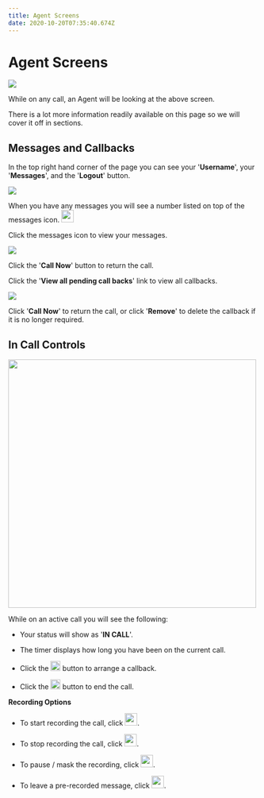 ```yaml
---
title: Agent Screens
date: 2020-10-20T07:35:40.674Z
---
```

# Agent Screens

![](/images/clouddial_agent_overview.png)

While on any call, an Agent will be looking at the above screen.

There is a lot more information readily available on this page so we will cover it off in sections.

## Messages and Callbacks

In the top right hand corner of the page you can see your '**Username**', your '**Messages**', and the '**Logout**' button.

![](/images/clouddial_agent_messages.png)

When you have any messages you will see a number listed on top of the messages icon. <img style="width: 25px; height: 25px;" src="/images/clouddial_messages_icon.png">

Click the messages icon to view your messages.

![](/images/clouddial_agent_messages_dropdown.png)

Click the '**Call Now**' button to return the call.

Click the '**View all pending call backs**' link to view all callbacks.

![](/images/clouddial_agent_messages_pages.png)

Click '**Call Now**' to return the call, or click '**Remove**' to delete the callback if it is no longer required.

## In Call Controls

<img style="width: 500px; height: auto;" src="/images/clouddial_incall_controls.png">

While on an active call you will see the following:

* Your status will show as '**IN CALL**'.

* The timer displays how long you have been on the current call.

* Click the <img style="width: auto; height: 20px;" src="/images/clouddial_callback_button.png"> button to arrange a callback.

* Click the <img style="width: auto; height: 20px;" src="/images/clouddial_endcall_button.png"> button to end the call.

**Recording Options**

* To start recording the call, click <img style="width: auto; height: 25px;" src="/images/clouddial_start_recording.png">.

* To stop recording the call, click <img style="width: auto; height: 25px;" src="/images/clouddial_stop_recording.png">.

* To pause / mask the recording, click <img style="width: auto; height: 25px;" src="/images/clouddial_pause_recording.png">.

* To leave a pre-recorded message, click <img style="width: auto; height: 25px;" src="/images/clouddial_leave_voicemail.png">.


